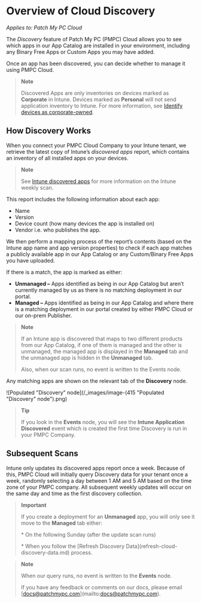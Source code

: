 # Overview of Cloud Discovery

_Applies to: Patch My PC Cloud_

The _Discovery_ feature of Patch My PC (PMPC) Cloud allows you to see which apps in our App Catalog are installed in your environment, including any Binary Free Apps or Custom Apps you may have added.

Once an app has been discovered, you can decide whether to manage it using PMPC Cloud.

> **Note**
>
> Discovered Apps are only inventories on devices marked as **Corporate** in Intune. Devices marked as **Personal** will not send application inventory to Intune. For more information, see [Identify devices as corporate-owned](https://learn.microsoft.com/en-us/intune/intune-service/enrollment/corporate-identifiers-add).

## How Discovery Works

When you connect your PMPC Cloud Company to your Intune tenant, we retrieve the latest copy of Intune’s _discovered apps_ report, which contains an inventory of all installed apps on your devices.

> **Note**
>
> See [Intune discovered apps](https://learn.microsoft.com/en-us/mem/intune/apps/app-discovered-apps) for more information on the Intune weekly scan.

This report includes the following information about each app:

* Name
* Version
* Device count (how many devices the app is installed on)
* Vendor i.e. who publishes the app.

We then perform a mapping process of the report’s contents (based on the Intune app name and app version properties) to check if each app matches a publicly available app in our App Catalog or any Custom/Binary Free Apps you have uploaded.

If there is a match, the app is marked as either:

* **Unmanaged –** Apps identified as being in our App Catalog but aren’t currently managed by us as there is no matching deployment in our portal.
* **Managed –** Apps identified as being in our App Catalog and where there is a matching deployment in our portal created by either PMPC Cloud or our on-prem Publisher.

> **Note**
>
> If an Intune app is discovered that maps to two different products from our App Catalog, if one of them is managed and the other is unmanaged, the managed app is displayed in the **Managed** tab and the unmanaged app is hidden in the **Unmanaged** tab.
>
> Also, when our scan runs, no event is written to the Events node.

Any matching apps are shown on the relevant tab of the **Discovery** node.

![Populated "Discovery" node](/_images/image-(415 "Populated \"Discovery\" node").png)

> **Tip**
>
> If you look in the **Events** node, you will see the **Intune Application Discovered** event which is created the first time Discovery is run in your PMPC Company.

## Subsequent Scans

Intune only updates its discovered apps report once a week. Because of this, PMPC Cloud will initially query Discovery data for your tenant once a week, randomly selecting a day between 1 AM and 5 AM based on the time zone of your PMPC company. All subsequent weekly updates will occur on the same day and time as the first discovery collection.

> **Important**
>
> If you create a deployment for an **Unmanaged** app, you will only see it move to the **Managed** tab either:
>
> \* On the following Sunday (after the update scan runs)
>
> \* When you follow the \[Refresh Discovery Data]\(refresh-cloud-discovery-data.md) process.

> **Note**
>
> When our query runs, no event is written to the **Events** node.
>
> If you have any feedback or comments on our docs, please email \[docs@patchmypc.com]\(mailto:docs@patchmypc.com).